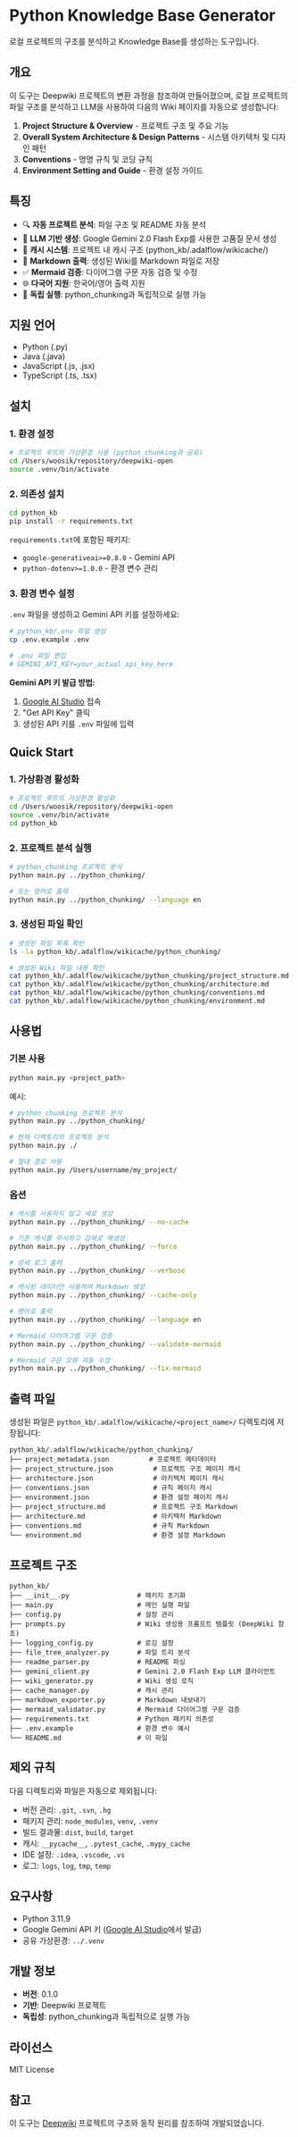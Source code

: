 # Python Knowledge Base Generator

로컬 프로젝트의 구조를 분석하고 Knowledge Base를 생성하는 도구입니다.

## 개요

이 도구는 Deepwiki 프로젝트의 변환 과정을 참조하여 만들어졌으며, 로컬 프로젝트의 파일 구조를 분석하고 LLM을 사용하여 다음의 Wiki 페이지를 자동으로 생성합니다:

1. **Project Structure & Overview** - 프로젝트 구조 및 주요 기능
2. **Overall System Architecture & Design Patterns** - 시스템 아키텍처 및 디자인 패턴
3. **Conventions** - 명명 규칙 및 코딩 규칙
4. **Environment Setting and Guide** - 환경 설정 가이드

## 특징

- 🔍 **자동 프로젝트 분석**: 파일 구조 및 README 자동 분석
- 🤖 **LLM 기반 생성**: Google Gemini 2.0 Flash Exp를 사용한 고품질 문서 생성
- 💾 **캐시 시스템**: 프로젝트 내 캐시 구조 (python_kb/.adalflow/wikicache/)
- 📝 **Markdown 출력**: 생성된 Wiki를 Markdown 파일로 저장
- ✅ **Mermaid 검증**: 다이어그램 구문 자동 검증 및 수정
- 🌐 **다국어 지원**: 한국어/영어 출력 지원
- 🔄 **독립 실행**: python_chunking과 독립적으로 실행 가능

## 지원 언어

- Python (.py)
- Java (.java)
- JavaScript (.js, .jsx)
- TypeScript (.ts, .tsx)

## 설치

### 1. 환경 설정

```bash
# 프로젝트 루트의 가상환경 사용 (python_chunking과 공유)
cd /Users/woosik/repository/deepwiki-open
source .venv/bin/activate
```

### 2. 의존성 설치

```bash
cd python_kb
pip install -r requirements.txt
```

`requirements.txt`에 포함된 패키지:
- `google-generativeai>=0.8.0` - Gemini API
- `python-dotenv>=1.0.0` - 환경 변수 관리

### 3. 환경 변수 설정

`.env` 파일을 생성하고 Gemini API 키를 설정하세요:

```bash
# python_kb/.env 파일 생성
cp .env.example .env

# .env 파일 편집
# GEMINI_API_KEY=your_actual_api_key_here
```

**Gemini API 키 발급 방법:**
1. [Google AI Studio](https://makersuite.google.com/app/apikey) 접속
2. "Get API Key" 클릭
3. 생성된 API 키를 `.env` 파일에 입력

## Quick Start

### 1. 가상환경 활성화

```bash
# 프로젝트 루트의 가상환경 활성화
cd /Users/woosik/repository/deepwiki-open
source .venv/bin/activate
cd python_kb
```

### 2. 프로젝트 분석 실행

```bash
# python_chunking 프로젝트 분석
python main.py ../python_chunking/

# 또는 영어로 출력
python main.py ../python_chunking/ --language en
```

### 3. 생성된 파일 확인

```bash
# 생성된 파일 목록 확인
ls -la python_kb/.adalflow/wikicache/python_chunking/

# 생성된 Wiki 파일 내용 확인
cat python_kb/.adalflow/wikicache/python_chunking/project_structure.md
cat python_kb/.adalflow/wikicache/python_chunking/architecture.md
cat python_kb/.adalflow/wikicache/python_chunking/conventions.md
cat python_kb/.adalflow/wikicache/python_chunking/environment.md
```

## 사용법

### 기본 사용

```bash
python main.py <project_path>
```

예시:
```bash
# python_chunking 프로젝트 분석
python main.py ../python_chunking/

# 현재 디렉토리의 프로젝트 분석
python main.py ./

# 절대 경로 사용
python main.py /Users/username/my_project/
```

### 옵션

```bash
# 캐시를 사용하지 않고 새로 생성
python main.py ../python_chunking/ --no-cache

# 기존 캐시를 무시하고 강제로 재생성
python main.py ../python_chunking/ --force

# 상세 로그 출력
python main.py ../python_chunking/ --verbose

# 캐시된 데이터만 사용하여 Markdown 생성
python main.py ../python_chunking/ --cache-only

# 영어로 출력
python main.py ../python_chunking/ --language en

# Mermaid 다이어그램 구문 검증
python main.py ../python_chunking/ --validate-mermaid

# Mermaid 구문 오류 자동 수정
python main.py ../python_chunking/ --fix-mermaid
```

## 출력 파일

생성된 파일은 `python_kb/.adalflow/wikicache/<project_name>/` 디렉토리에 저장됩니다:

```
python_kb/.adalflow/wikicache/python_chunking/
├── project_metadata.json          # 프로젝트 메타데이터
├── project_structure.json          # 프로젝트 구조 페이지 캐시
├── architecture.json               # 아키텍처 페이지 캐시
├── conventions.json                # 규칙 페이지 캐시
├── environment.json                # 환경 설정 페이지 캐시
├── project_structure.md            # 프로젝트 구조 Markdown
├── architecture.md                 # 아키텍처 Markdown
├── conventions.md                  # 규칙 Markdown
└── environment.md                  # 환경 설정 Markdown
```

## 프로젝트 구조

```
python_kb/
├── __init__.py                 # 패키지 초기화
├── main.py                     # 메인 실행 파일
├── config.py                   # 설정 관리
├── prompts.py                  # Wiki 생성용 프롬프트 템플릿 (DeepWiki 참조)
├── logging_config.py           # 로깅 설정
├── file_tree_analyzer.py       # 파일 트리 분석
├── readme_parser.py            # README 파싱
├── gemini_client.py            # Gemini 2.0 Flash Exp LLM 클라이언트
├── wiki_generator.py           # Wiki 생성 로직
├── cache_manager.py            # 캐시 관리
├── markdown_exporter.py        # Markdown 내보내기
├── mermaid_validator.py        # Mermaid 다이어그램 구문 검증
├── requirements.txt            # Python 패키지 의존성
├── .env.example                # 환경 변수 예시
└── README.md                   # 이 파일
```

## 제외 규칙

다음 디렉토리와 파일은 자동으로 제외됩니다:

- 버전 관리: `.git`, `.svn`, `.hg`
- 패키지 관리: `node_modules`, `venv`, `.venv`
- 빌드 결과물: `dist`, `build`, `target`
- 캐시: `__pycache__`, `.pytest_cache`, `.mypy_cache`
- IDE 설정: `.idea`, `.vscode`, `.vs`
- 로그: `logs`, `log`, `tmp`, `temp`

## 요구사항

- Python 3.11.9
- Google Gemini API 키 ([Google AI Studio](https://makersuite.google.com/app/apikey)에서 발급)
- 공유 가상환경: `../.venv`

## 개발 정보

- **버전**: 0.1.0
- **기반**: Deepwiki 프로젝트
- **독립성**: python_chunking과 독립적으로 실행 가능

## 라이선스

MIT License

## 참고

이 도구는 [Deepwiki](https://github.com/deep-wiki/deepwiki-open) 프로젝트의 구조와 동작 원리를 참조하여 개발되었습니다.


